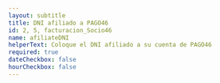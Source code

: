 ```yaml
---
layout: subtitle
title: DNI afiliado a PAGO46
id: 2, 5, facturacion_Socio46
name: afiliateDNI
helperText: Coloque el DNI afiliado a su cuenta de PAGO46
required: true
dateCheckbox: false
hourCheckbox: false
---
```

